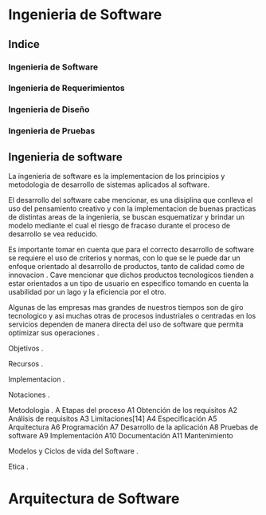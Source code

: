 # Ingenieria de Software

## Indice
### Ingenieria de Software

### Ingenieria de Requerimientos 

### Ingenieria de Diseño

### Ingenieria de Pruebas

## Ingenieria de software

La ingenieria de software es la implementacion de los principios y metodologia de desarrollo de sistemas aplicados al software.

El desarrollo del software cabe mencionar, es una disiplina que conlleva el uso del pensamiento creativo y con la implementacion de buenas practicas de distintas areas de la ingenieria, se buscan esquematizar y brindar un modelo mediante el cual el riesgo de fracaso durante el proceso de desarrollo se vea reducido.

Es importante tomar en cuenta que para el correcto desarrollo de software se requiere el uso de criterios y normas, con lo que se le puede dar un enfoque orientado al desarrollo de productos, tanto de calidad como de innovacion . Cave mencionar que dichos productos tecnologicos tienden a estar orientados a un tipo de usuario en especifico tomando en cuenta la usabilidad por un lago y la eficiencia por el otro.

Algunas de las empresas mas grandes de nuestros tiempos son de giro tecnologico y asi muchas otras de procesos industriales o centradas en los servicios dependen de manera directa del uso de software que permita optimizar sus operaciones .  


Objetivos .

Recursos .

Implementacion  .

Notaciones .

Metodologia .
A	Etapas del proceso
A1	Obtención de los requisitos
A2	Análisis de requisitos
A3	Limitaciones[14]
A4	Especificación
A5	Arquitectura
A6	Programación
A7	Desarrollo de la aplicación
A8	Pruebas de software
A9	Implementación
A10	Documentación
A11	Mantenimiento

Modelos y Ciclos de vida del Software .

Etica .

# Arquitectura de Software

